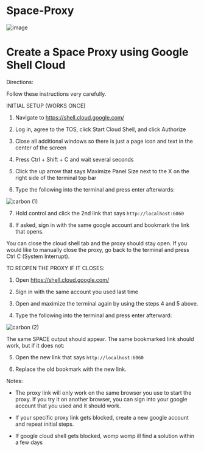 # Space-Proxy

![image](https://github.com/user-attachments/assets/e567d702-803b-4f58-aad1-aadccb2738ac)

# Create a Space Proxy using Google Shell Cloud

Directions:

Follow these instructions very carefully.

INITIAL SETUP (WORKS ONCE)

1. Navigate to https://shell.cloud.google.com/

2. Log in, agree to the TOS, click Start Cloud Shell, and click Authorize

3. Close all additional windows so there is just a page icon and text in the center of the screen

4. Press Ctrl + Shift + C and wait several seconds

5. Click the up arrow that says Maximize Panel Size next to the X on the right side of the terminal top bar

6. Type the following into the terminal and press enter afterwards:

![carbon (1)](https://github.com/user-attachments/assets/1e1dc506-a0cf-4ad7-bd07-98c6596b769d)


7. Hold control and click the 2nd link that says `http://localhost:6060`

8. If asked, sign in with the same google account and bookmark the link that opens. 

 

You can close the cloud shell tab and the proxy should stay open. If you would like to manually close the proxy, go back to the terminal and press Ctrl C (System Interrupt).

 

 

 

 

 

TO REOPEN THE PROXY IF IT CLOSES:

1. Open https://shell.cloud.google.com/

2. Sign in with the same account you used last time

3. Open and maximize the terminal again by using the steps 4 and 5 above.

4. Type the following into the terminal and press enter afterward:

![carbon (2)](https://github.com/user-attachments/assets/16c643b8-3e71-471f-84ff-172926144208)


The same SPACE output should appear. The same bookmarked link should work, but if it does not:

5. Open the new link that says `http://localhost:6060`

6. Replace the old bookmark with the new link.

 



Notes:

- The proxy link will only work on the same browser you use to start the proxy. If you try it on another browser, you can sign into your google account that you used and it should work.

- If your specific proxy link gets blocked, create a new google account and repeat initial steps.

- If google cloud shell gets blocked, womp womp ill find a solution within a few days
